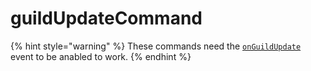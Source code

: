 # guildUpdateCommand

{% hint style="warning" %}
These commands need the [`onGuildUpdate`](../guides/client-events.md) event to be anabled to work.
{% endhint %}

